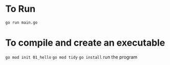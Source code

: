 # To Run
`go run main.go`

# To compile and create an executable
`go mod init 01_hello`
`go mod tidy`
`go install`
run the program